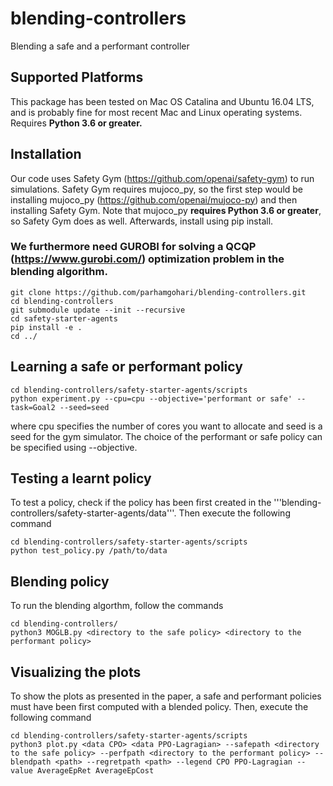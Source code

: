 # blending-controllers
Blending a safe and a performant controller
## Supported Platforms
This package has been tested on Mac OS Catalina and Ubuntu 16.04 LTS, and is probably fine for most recent Mac and Linux operating systems.
Requires **Python 3.6 or greater.**
## Installation
Our code uses Safety Gym (https://github.com/openai/safety-gym) to run simulations. Safety Gym requires mujoco_py, so the first step would be installing mujoco_py (https://github.com/openai/mujoco-py) and then installing Safety Gym. Note that mujoco_py **requires Python 3.6 or greater**, so Safety Gym does as well.
Afterwards, install using pip install.

### We furthermore need GUROBI for solving a QCQP (https://www.gurobi.com/) optimization problem in the blending algorithm.
```
git clone https://github.com/parhamgohari/blending-controllers.git
cd blending-controllers
git submodule update --init --recursive
cd safety-starter-agents
pip install -e .
cd ../
```
## Learning a safe or performant policy
```
cd blending-controllers/safety-starter-agents/scripts
python experiment.py --cpu=cpu --objective='performant or safe' --task=Goal2 --seed=seed 
```
where cpu specifies the number of cores you want to allocate and seed is a seed for the gym simulator. The choice of the performant or safe policy can be specified using --objective.

## Testing a learnt policy
To test a policy, check if the policy has been first created in the '''blending-controllers/safety-starter-agents/data'''. Then execute the following command
```
cd blending-controllers/safety-starter-agents/scripts
python test_policy.py /path/to/data
```

## Blending policy
To run the blending algorthm, follow the commands
```
cd blending-controllers/
python3 MOGLB.py <directory to the safe policy> <directory to the performant policy>
```

## Visualizing the plots
To show the plots as presented in the paper, a safe and performant policies must have been first computed with a blended policy. Then, execute the following command
```
cd blending-controllers/safety-starter-agents/scripts
python3 plot.py <data CPO> <data PPO-Lagragian> --safepath <directory to the safe policy> --perfpath <directory to the performant policy> --blendpath <path> --regretpath <path> --legend CPO PPO-Lagragian --value AverageEpRet AverageEpCost
```
```
